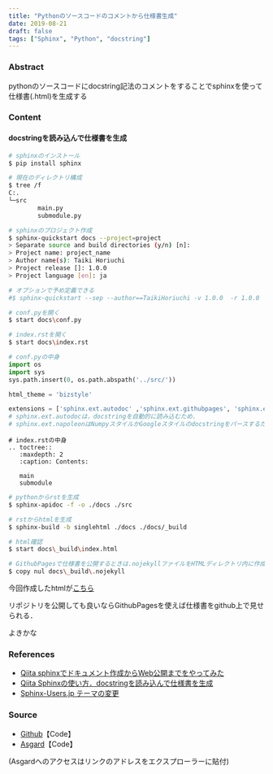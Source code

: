 ```yaml
---
title: "Pythonのソースコードのコメントから仕様書生成"
date: 2019-08-21
draft: false
tags: ["Sphinx", "Python", "docstring"]
---
```


### **Abstract**
pythonのソースコードにdocstring記法のコメントをすることでsphinxを使って仕様書(.html)を生成する

### **Content**
#### docstringを読み込んで仕様書を生成

```bash
# sphinxのインストール
$ pip install sphinx

# 現在のディレクトリ構成
$ tree /f
C:.
└─src
        main.py
        submodule.py

# sphinxのプロジェクト作成
$ sphinx-quickstart docs --project=project
> Separate source and build directories (y/n) [n]:
> Project name: project_name
> Author name(s): Taiki Horiuchi
> Project release []: 1.0.0
> Project language [en]: ja

# オプションで予め定義できる
#$ sphinx-quickstart --sep --author==TaikiHoriuchi -v 1.0.0  -r 1.0.0  --language==ja --no-makefile --no-batchfile --extensions=['sphinx.ext.autodoc','sphinx.ext.githubpages','sphinx.ext.napoleon'] docs --project=project_name

# conf.pyを開く
$ start docs\conf.py

# index.rstを開く
$ start docs\index.rst
```

```python
# conf.pyの中身
import os
import sys
sys.path.insert(0, os.path.abspath('../src/'))

html_theme = 'bizstyle'

extensions = ['sphinx.ext.autodoc' ,'sphinx.ext.githubpages', 'sphinx.ext.napoleon']
# sphinx.ext.autodocは，docstringを自動的に読み込むため.
# sphinx.ext.napoleonはNumpyスタイルかGoogleスタイルのdocstringをパースするため．
```

```
# index.rstの中身
.. toctree::
   :maxdepth: 2
   :caption: Contents:

   main
   submodule
```

```bash
# pythonからrstを生成
$ sphinx-apidoc -f -o ./docs ./src

# rstからhtmlを生成
$ sphinx-build -b singlehtml ./docs ./docs/_build

# html確認
$ start docs\_build\index.html

# GithubPagesで仕様書を公開するときは.nojekyllファイルをHTMLディレクトリ内に作成
$ copy nul docs\_build\.nojekyll
```
今回作成したhtmlが[こちら](_build/index.html)

リポジトリを公開しても良いならGithubPagesを使えば仕様書をgithub上で見せられる．

よきかな

### **References**
- [Qiita sphinxでドキュメント作成からWeb公開までをやってみた](https://qiita.com/kinpira/items/505bccacb2fba89c0ff0)
- [Qiita Sphinxの使い方．docstringを読み込んで仕様書を生成](https://qiita.com/futakuchi0117/items/4d3997c1ca1323259844)
- [Sphinx-Users.jp テーマの変更](https://sphinx-users.jp/cookbook/changetheme/index.html)

### **Source**

- [Github](https://github.com/hrichii/sample_sphinx)【Code】
- [Asgard](<file://///asgard/usr/horiuchi/program/pro_sphinx/repo_sphinx>)【Code】

(Asgardへのアクセスはリンクのアドレスをエクスプローラーに貼付)
